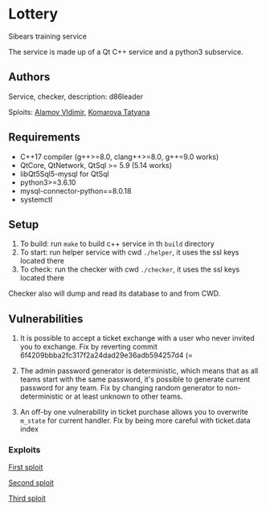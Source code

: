 # Lottery
Sibears training service

The service is made up of a Qt C++ service and a python3 subservice.

## Authors

Service, checker, description: d86leader

Sploits: [Alamov Vldimir](https://github.com/RockThisParty), [Komarova Tatyana](https://github.com/alex8h)

## Requirements

- C++17 compiler (g++>=8.0, clang++>=8.0, g++=9.0 works)
- QtCore, QtNetwork, QtSql >= 5.9 (5.14 works)
- libQt5Sql5-mysql for QtSql
- python3>=3.6.10
- mysql-connector-python==8.0.18
- systemctl

## Setup

1. To build: run `make` to build c++ service in th `build` directory
3. To start: run helper service with cwd `./helper`, it uses the ssl keys located there
4. To check: run the checker with cwd `./checker`, it uses the ssl keys located there

Checker also will dump and read its database to and from CWD.

## Vulnerabilities

1. It is possible to accept a ticket exchange with a user who never invited you
   to exchange. Fix by reverting commit
   6f4209bbba2fc317f2a24dad29e36adb594257d4 (=

2. The admin password generator is deterministic, which means that as all teams
   start with the same password, it's possible to generate current password for
   any team. Fix by changing random generator to non-deterministic or at least
   unknown to other teams.

3. An off-by one vulnerability in ticket purchase allows you to overwrite
   `m_state` for current handler. Fix by being more careful with ticket.data
   index

### Exploits

[First sploit](./sploits/lottery_1.py)

[Second sploit](./sploits/lottery_2.py)

[Third sploit](./sploits/lottery_3.py)
